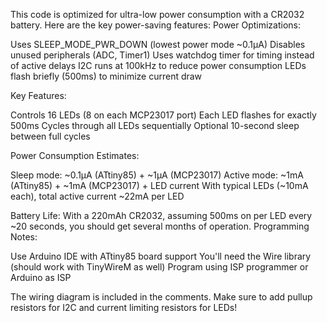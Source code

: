 This code is optimized for ultra-low power consumption with a CR2032 battery. Here are the key power-saving features:
Power Optimizations:

Uses SLEEP_MODE_PWR_DOWN (lowest power mode ~0.1µA)
Disables unused peripherals (ADC, Timer1)
Uses watchdog timer for timing instead of active delays
I2C runs at 100kHz to reduce power consumption
LEDs flash briefly (500ms) to minimize current draw

Key Features:

Controls 16 LEDs (8 on each MCP23017 port)
Each LED flashes for exactly 500ms
Cycles through all LEDs sequentially
Optional 10-second sleep between full cycles

Power Consumption Estimates:

Sleep mode: ~0.1µA (ATtiny85) + ~1µA (MCP23017)
Active mode: ~1mA (ATtiny85) + ~1mA (MCP23017) + LED current
With typical LEDs (~10mA each), total active current ~22mA per LED

Battery Life:
With a 220mAh CR2032, assuming 500ms on per LED every ~20 seconds, you should get several months of operation.
Programming Notes:

Use Arduino IDE with ATtiny85 board support
You'll need the Wire library (should work with TinyWireM as well)
Program using ISP programmer or Arduino as ISP

The wiring diagram is included in the comments. Make sure to add pullup resistors for I2C and current limiting resistors for LEDs!

